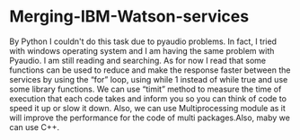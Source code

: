 # Merging-IBM-Watson-services
By Python
I couldn't do this task due to pyaudio problems. In fact, I tried with windows operating system and I am having the same problem with Pyaudio.
I am still reading and searching. As for now I read that some functions can be used to reduce and make the response faster between the services by using the “for” loop, using while 1 instead of while true and use some library functions. We can use “timit” method to measure the time of execution that each code takes and inform you so you can think of code to speed it up or slow it down. Also, we can use Multiprocessing module as it will improve the performance for the code of multi packages.Also, maby we can use C++.
